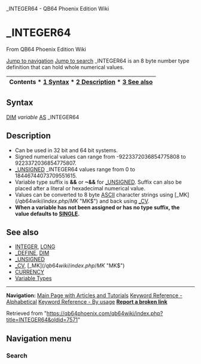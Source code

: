 


\_INTEGER64 - QB64 Phoenix Edition Wiki








# \_INTEGER64



From QB64 Phoenix Edition Wiki



[Jump to navigation](#mw-head)
[Jump to search](#searchInput)
\_INTEGER64 is an 8 byte number type definition that can hold whole numerical values.


  






| Contents * [1 Syntax](#Syntax) * [2 Description](#Description) * [3 See also](#See_also) |
| --- |


## Syntax


[DIM](/qb64wiki/index.php/DIM "DIM") *variable* [AS](/qb64wiki/index.php/AS "AS") \_INTEGER64
  




## Description


* Can be used in 32 bit and 64 bit systems.
* Signed numerical values can range from -9223372036854775808 to 9223372036854775807.
* [\_UNSIGNED](/qb64wiki/index.php/UNSIGNED "UNSIGNED") \_INTEGER64 values range from 0 to 18446744073709551615.
* Variable type suffix is **&&** or **~&&** for [\_UNSIGNED](/qb64wiki/index.php/UNSIGNED "UNSIGNED"). Suffix can also be placed after a literal or hexadecimal numerical value.
* Values can be converted to 8 byte [ASCII](/qb64wiki/index.php/ASCII "ASCII") character strings using [\_MK$](/qb64wiki/index.php/MK$ "MK$") and back using [\_CV](/qb64wiki/index.php/CV "CV").
* **When a variable has not been assigned or has no type suffix, the value defaults to [SINGLE](/qb64wiki/index.php/SINGLE "SINGLE").**


  




## See also


* [INTEGER](/qb64wiki/index.php/INTEGER "INTEGER"), [LONG](/qb64wiki/index.php/LONG "LONG")
* [\_DEFINE](/qb64wiki/index.php/DEFINE "DEFINE"), [DIM](/qb64wiki/index.php/DIM "DIM")
* [\_UNSIGNED](/qb64wiki/index.php/UNSIGNED "UNSIGNED")
* [\_CV](/qb64wiki/index.php/CV "CV"), [\_MK$](/qb64wiki/index.php/MK$ "MK$")
* [CURRENCY](/qb64wiki/index.php/PDS(7.1)_Procedures#CURRENCY "PDS(7.1) Procedures")
* [Variable Types](/qb64wiki/index.php/Variable_Types "Variable Types")


  






---


**Navigation:**
[Main Page with Articles and Tutorials](/qb64wiki/index.php/Main_Page "Main Page")
[Keyword Reference - Alphabetical](/qb64wiki/index.php/Keyword_Reference_-_Alphabetical "Keyword Reference - Alphabetical")
[Keyword Reference - By usage](/qb64wiki/index.php/Keyword_Reference_-_By_usage "Keyword Reference - By usage")
**[Report a broken link](https://qb64phoenix.com/forum/showthread.php?tid=2800)**  





Retrieved from "<https://qb64phoenix.com/qb64wiki/index.php?title=INTEGER64&oldid=7571>"




## Navigation menu








### Search





















